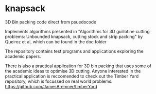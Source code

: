 # knapsack
3D  Bin packing code direct from psuedocode

Implements algorithms presented in "Algorithms for 3D guillotine cutting problems: Unbounded knapsack,
cutting stock and strip packing" by Queiroz et al, which can be found in the doc folder

The repository contains test programs and applications exploring the academic papers.  

There is also a practical application for 3D bin packing that uses some of the academic ideas to optimise 3D cutting.  Anyone interested in the practical application is reccomended to check out the Timber Yard repository, which is focussed on real world problems.  https://github.com/JamesBremner/timberYard
